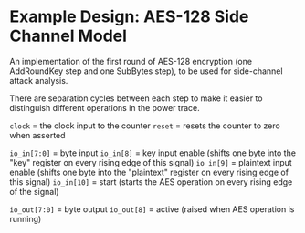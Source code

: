 # Example Design: AES-128 Side Channel Model

An implementation of the first round of AES-128 encryption (one AddRoundKey step and one SubBytes step), to be used for side-channel attack analysis.

There are separation cycles between each step to make it easier to distinguish different operations in the power trace.

`clock` = the clock input to the counter
`reset` = resets the counter to zero when asserted

`io_in[7:0]` = byte input
`io_in[8]` = key input enable (shifts one byte into the "key" register on every rising edge of this signal)
`io_in[9]` = plaintext input enable (shifts one byte into the "plaintext" register on every rising edge of this signal)
`io_in[10]` = start (starts the AES operation on every rising edge of the signal)

`io_out[7:0]` = byte output
`io_out[8]` = active (raised when AES operation is running)

